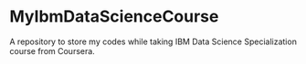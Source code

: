 # MyIbmDataScienceCourse
A repository to store my codes while taking IBM Data Science Specialization course from Coursera.
